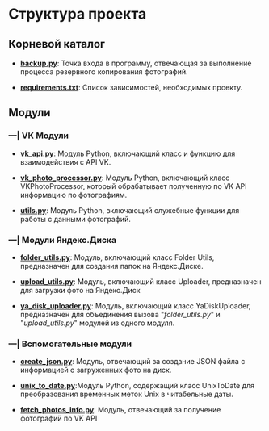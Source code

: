 # Структура проекта

## Корневой каталог

- **[backup.py](https://github.com/stormozov/NetologyCourseProjectBackup/blob/main/backup.py)**: Точка входа в программу, отвечающая за выполнение процесса резервного копирования
  фотографий.

- **[requirements.txt](https://github.com/stormozov/NetologyCourseProjectBackup/blob/main/requirements.txt)**: Список зависимостей, необходимых проекту.

## Модули
### —| VK Модули

- **[vk_api.py](https://github.com/stormozov/NetologyCourseProjectBackup/blob/main/modules/vk_modules/vk_api.py)**: Модуль Python, включающий класс и функцию для взаимодействия с API VK.

- **[vk_photo_processor.py](https://github.com/stormozov/NetologyCourseProjectBackup/blob/main/modules/vk_modules/vk_photo_processor.py)**: Модуль Python, включающий класс VKPhotoProcessor, который обрабатывает
  полученную по VK API информацию по фотографиям.

- **[utils.py](https://github.com/stormozov/NetologyCourseProjectBackup/blob/main/modules/vk_modules/utils.py)**: Модуль Python, включающий служебные функции для работы с данными 
  фотографий.

### —| Модули Яндекс.Диска

- **[folder_utils.py](https://github.com/stormozov/NetologyCourseProjectBackup/blob/main/modules/ya_disk_upload/folder_utils.py)**: Модуль, включающий класс Folder Utils, предназначен для создания папок на Яндекс.Диске.

- **[upload_utils.py](https://github.com/stormozov/NetologyCourseProjectBackup/blob/main/modules/ya_disk_upload/upload_utils.py)**: Модуль, включающий класс Uploader, предназначен для загрузки фото на 
  Яндекс.Диск

- **[ya_disk_uploader.py](https://github.com/stormozov/NetologyCourseProjectBackup/blob/main/modules/ya_disk_upload/ya_disk_uploader.py)**: Модуль, включающий класс YaDiskUploader, предназначен для объединения 
  вызова "_folder_utils.py_" и "_upload_utils.py_" модулей из одного модуля.

### —| Вспомогательные модули

- **[create_json.py](https://github.com/stormozov/NetologyCourseProjectBackup/blob/main/modules/create_json/create_json.py)**: Модуль, отвечающий за создание JSON файла с информацией о загруженных фото 
  на диск.

- **[unix_to_date.py](https://github.com/stormozov/NetologyCourseProjectBackup/blob/main/modules/unix_to_date/unix_to_date.py)**:Модуль Python, содержащий класс UnixToDate для преобразования временных меток
  Unix в читабельные даты.

- **[fetch_photos_info.py](https://github.com/stormozov/NetologyCourseProjectBackup/blob/main/modules/fetch_photos_info/fetch_photos_info.py)**: Модуль, отвечающий за получение фотографий по VK API

